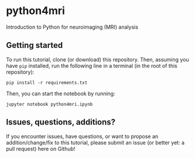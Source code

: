 # python4mri
Introduction to Python for neuroimaging (MRI) analysis

## Getting started
To run this tutorial, clone (or download) this repository. Then, assuming you have `pip` installed, run the following line in a terminal (in the root of this repository):

```
pip install -r requirements.txt
```

Then, you can start the notebook by running:

```
jupyter notebook python4mri.ipynb
```

## Issues, questions, additions?
If you encounter issues, have questions, or want to propose an addition/change/fix to this tutorial, please submit an issue (or better yet: a pull request) here on Github!
